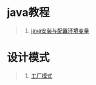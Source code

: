 # java教程
>1. [java安装与配置环境变量](https://xiayizhanxingfu.github.io/java-course/)
# 设计模式

>1. [工厂模式](https://xiayizhanxingfu.github.io/Design-pattern/FactoryPattem/)

